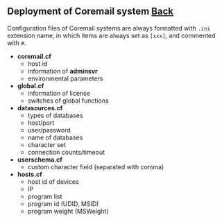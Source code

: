 ## Deployment of Coremail system	[Back](./../coremail.md)

Configuration files of Coremail systems are always formatted with `.ini` extension name, in which items are always set as `[xxx]`, and commented with `#`.

- **coremail.cf**
    - host id
    - information of **adminsvr**
    - environmental parameters
- **global.cf**
    - information of license
    - switches of global functions
- **datasources.cf**
    - types of databases
    - host/port
    - user/password
    - name of databases
    - character set
    - connection counts/timeout
- **userschema.cf**
    - custom character field (separated with comma)
- **hosts.cf**
    - host id of devices
    - IP
    - program list
    - program id (UDID, MSID)
    - program weight (MSWeight)